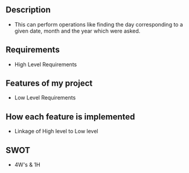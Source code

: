 ## Description
* This can perform operations like finding the day corresponding to a given date, month and the year which were asked.
## Requirements
* High Level Requirements
## Features of my project
* Low Level Requirements
## How each feature is implemented
* Linkage of High level to Low level
## SWOT
* 4W's & 1H
